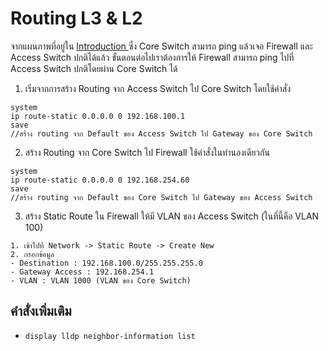 # Routing L3 & L2

จากแผนภาพที่อยู่ใน [Introduction ](https://github.com/gunny64jaa/Internship-ISC./blob/main/1_Introduction.md) ซึ่ง Core Switch สามารถ ping แล้วเจอ Firewall และ Access Switch ปกติได้แล้ว ขั้นตอนต่อไปเราต้องการให้ Firewall สามารถ ping ไปที่ Access Switch ปกติโดยผ่าน Core Switch ได้

1. เริ่มจากการสร้าง Routing จาก Access Switch ไป Core Switch โดยใช้คำสั่ง
~~~
system
ip route-static 0.0.0.0 0 192.168.100.1
save
//สร้าง routing จาก Default ของ Access Switch ไป Gateway ของ Core Switch
~~~
2. สร้าง Routing จาก Core Switch ไป Firewall ใช้คำสั่งในทำนองเดียวกัน
~~~
system
ip route-static 0.0.0.0 0 192.168.254.60
save
//สร้าง routing จาก Default ของ Core Switch ไป Gateway ของ Access Switch
~~~
3. สร้าง Static Route ใน Firewall ให้มี VLAN ของ Access Switch (ในที่นี้คือ VLAN 100)
~~~
1. เข้าไปที่ Network -> Static Route -> Create New
2. กรอกข้อมูล
- Destination : 192.168.100.0/255.255.255.0
- Gateway Access : 192.168.254.1
- VLAN : VLAN 1000 (VLAN ของ Core Switch)
~~~


## คำสั่งเพิ่มเติม
- `display lldp neighbor-information list`
